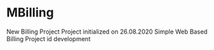 # MBilling
New Billing Project
Project initialized on 26.08.2020
Simple Web Based Billing Project id development
